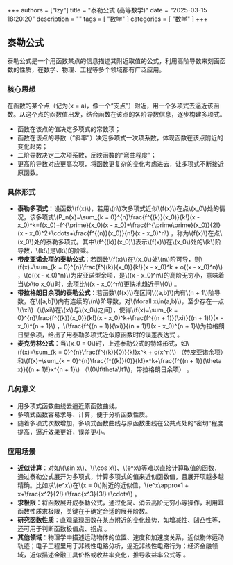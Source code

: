 +++
authors = ["lzy"]
title = "泰勒公式 (高等数学)"
date = "2025-03-15 18:20:20"
description = ""
tags = [
    "数学"
]
categories = [
    "数学"
]
+++

## 泰勒公式

泰勒公式是一个用函数某点的信息描述其附近取值的公式，利用高阶导数来刻画函数的性质，在数学、物理、工程等多个领域都有广泛应用。

### 核心思想
在函数的某个点（记为\(x = a\)，像一个“支点”）附近，用一个多项式去逼近该函数。从这个点的函数值出发，结合函数在该点的各阶导数信息，逐步构建多项式。

- 函数在该点的值决定多项式的常数项；
- 函数在该点的导数（“斜率”）决定多项式一次项系数，体现函数在该点附近的变化趋势；
- 二阶导数决定二次项系数，反映函数的“弯曲程度”；
- 更高阶导数对应更高次项，将函数更复杂的变化考虑进去，让多项式不断接近原函数。 

### 具体形式
- **泰勒多项式**：设函数\\(f(x)\\)，若用\\(n\\)次多项式近似\\(f(x)\\)在点\\(x_0\\)处的情况，该多项式\\(P_n(x)=\sum_{k = 0}^{n}\frac{f^{(k)}(x_0)}{k!}(x - x_0)^k=f(x_0)+f^{\prime}(x_0)(x - x_0)+\frac{f^{\prime\prime}(x_0)}{2!}(x - x_0)^2+\cdots+\frac{f^{(n)}(x_0)}{n!}(x - x_0)^n\\) ，称为\\(f(x)\\)在点\\(x_0\\)处的泰勒多项式。其中\\(f^{(k)}(x_0)\\)表示\\(f(x)\\)在\\(x_0\\)处的\\(k\\)阶导数，\\(k!\\)是\\(k\\)的阶乘。 
- **带皮亚诺余项的泰勒公式**：若函数\\(f(x)\\)在\\(x_0\\)处\\(n\\)阶可导，则\\(f(x)=\sum_{k = 0}^{n}\frac{f^{(k)}(x_0)}{k!}(x - x_0)^k + o((x - x_0)^n)\\) ，\\(o((x - x_0)^n)\\)为皮亚诺型余项，是\\((x - x_0)^n\\)的高阶无穷小，意味着当\\(x\to x_0\\)时，余项比\\((x - x_0)^n\\)更快地趋近于\\(0\\) 。 
- **带拉格朗日余项的泰勒公式**：若函数\\(f(x)\\)在区间\\((a,b)\\)内有\\(n + 1\\)阶导数，在\\([a,b]\\)内有连续的\\(n\\)阶导数，对\\(\forall x\in(a,b)\\)，至少存在一点\\(\xi\\)（\\(\xi\\)在\\(x\\)与\\(x_0\\)之间），使得\\(f(x)=\sum_{k = 0}^{n}\frac{f^{(k)}(x_0)}{k!}(x - x_0)^k+\frac{f^{(n + 1)}(\xi)}{(n + 1)!}(x - x_0)^{n + 1}\\) ，\\(\frac{f^{(n + 1)}(\xi)}{(n + 1)!}(x - x_0)^{n + 1}\\)为拉格朗日型余项，给出了用泰勒多项式近似原函数时的误差表达式 。 
- **麦克劳林公式**：当\\(x_0 = 0\\)时，上述泰勒公式的特殊形式，如\\(f(x)=\sum_{k = 0}^{n}\frac{f^{(k)}(0)}{k!}x^k + o(x^n)\\) （带皮亚诺余项）和\\(f(x)=\sum_{k = 0}^{n}\frac{f^{(k)}(0)}{k!}x^k+\frac{f^{(n + 1)}(\theta x)}{(n + 1)!}x^{n + 1}\\) （\\(0\lt\theta\lt1\\)，带拉格朗日余项） 。 


### 几何意义
- 用多项式函数曲线去逼近原函数曲线。
- 多项式函数容易求导、计算，便于分析函数性质。
- 随着多项式次数增加，多项式函数曲线与原函数曲线在公共点处的“密切”程度提高，逼近效果更好，误差更小。 

### 应用场景 
- **近似计算**：对如\\(\sin x\\)、\\(\cos x\\)、\\(e^x\\)等难以直接计算取值的函数，通过泰勒公式展开为多项式，计算多项式的值来近似函数值，且展开项越多越精确。比如求\\(e^x\\)在\\(x = 0\\)附近的近似值，\\(e^x\approx1 + x+\frac{x^2}{2!}+\frac{x^3}{3!}+\cdots\\) 。 
- **求极限**：将函数展开成泰勒公式，通过化简、消去高阶无穷小等操作，利用幂函数性质求极限，关键在于确定合适的展开阶数。 
- **研究函数性质**：直观呈现函数在某点附近的变化趋势，如增减性、凹凸性等，还可用于判断函数极值点、拐点 。 
- **其他领域**：物理学中描述运动物体的位置、速度和加速度关系，近似物体运动轨迹；电子工程里用于非线性电路分析，逼近非线性电路行为；经济金融领域，近似描述金融工具价格或收益率变化，推导收益率公式等 。